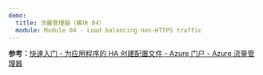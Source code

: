 ```yaml
---
demo:
  title: 流量管理器（模块 04）
  module: Module 04 - Load balancing non-HTTPS traffic
---
```


**参考：**[快速入门 - 为应用程序的 HA 创建配置文件 - Azure 门户 - Azure 流量管理器](https://learn.microsoft.com/azure/traffic-manager/quickstart-create-traffic-manager-profile)

